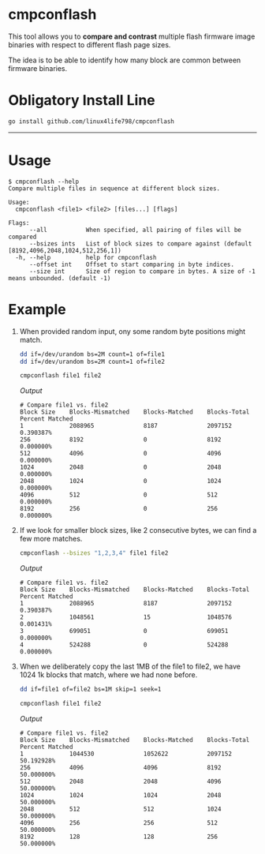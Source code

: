 # cmpconflash
This tool allows you to **compare and contrast** multiple flash
firmware image binaries with respect to different flash page sizes.

The idea is to be able to identify how many block are common
between firmware binaries.

# Obligatory Install Line

```sh
go install github.com/linux4life798/cmpconflash
```

---

# Usage

```
$ cmpconflash --help
Compare multiple files in sequence at different block sizes.

Usage:
  cmpconflash <file1> <file2> [files...] [flags]

Flags:
      --all           When specified, all pairing of files will be compared
      --bsizes ints   List of block sizes to compare against (default [8192,4096,2048,1024,512,256,1])
  -h, --help          help for cmpconflash
      --offset int    Offset to start comparing in byte indices.
      --size int      Size of region to compare in bytes. A size of -1 means unbounded. (default -1)
```

# Example

1. When provided random input, ony some random byte positions might match.

    ```sh
    dd if=/dev/urandom bs=2M count=1 of=file1
    dd if=/dev/urandom bs=2M count=1 of=file2

    cmpconflash file1 file2
    ```
    *Output*
    ```
    # Compare file1 vs. file2
    Block Size    Blocks-Mismatched    Blocks-Matched    Blocks-Total    Percent Matched
    1             2088965              8187              2097152         0.390387%
    256           8192                 0                 8192            0.000000%
    512           4096                 0                 4096            0.000000%
    1024          2048                 0                 2048            0.000000%
    2048          1024                 0                 1024            0.000000%
    4096          512                  0                 512             0.000000%
    8192          256                  0                 256             0.000000%
    ```

2. If we look for smaller block sizes, like 2 consecutive bytes, we can find a
   few more matches.

    ```sh
    cmpconflash --bsizes "1,2,3,4" file1 file2
    ```
    *Output*
    ```
    # Compare file1 vs. file2
    Block Size    Blocks-Mismatched    Blocks-Matched    Blocks-Total    Percent Matched
    1             2088965              8187              2097152         0.390387%
    2             1048561              15                1048576         0.001431%
    3             699051               0                 699051          0.000000%
    4             524288               0                 524288          0.000000%
    ```

3. When we deliberately copy the last 1MB of the file1 to file2, we have 1024
   1k blocks that match, where we had none before.

    ```sh
    dd if=file1 of=file2 bs=1M skip=1 seek=1

    cmpconflash file1 file2
    ```
    *Output*
    ```
    # Compare file1 vs. file2
    Block Size    Blocks-Mismatched    Blocks-Matched    Blocks-Total    Percent Matched
    1             1044530              1052622           2097152         50.192928%
    256           4096                 4096              8192            50.000000%
    512           2048                 2048              4096            50.000000%
    1024          1024                 1024              2048            50.000000%
    2048          512                  512               1024            50.000000%
    4096          256                  256               512             50.000000%
    8192          128                  128               256             50.000000%
    ```
